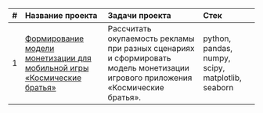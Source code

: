 |  #  | Название проекта | Задачи проекта | Стек |
| :-: | :--------------- | :------------- | :--- |
| 1 | [Формирование модели монетизации для мобильной игры «Космические братья»](https://github.com/irashtelm/portfolio/blob/9896b7a1662bf7e1bec0de63cc3ad149378cfc05/space_brothers/space_brothers.ipynb) | Рассчитать окупаемость рекламы при разных сценариях и сформировать модель монетизации игрового приложения «Космические братья». | python, pandas, numpy, scipy, matplotlib, seaborn |
